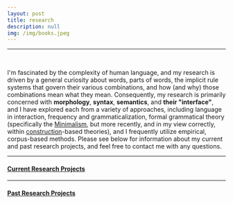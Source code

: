 ```yaml
---
layout: post
title: research
description: null
img: /img/books.jpeg
---
```


***

<br/>

I'm fascinated by the complexity of human language, and my research is driven by a general curiosity about words, parts of words, the implicit rule systems that govern their various combinations, and how (and why) those combinations mean what they mean. Consequently, my research is primarily concerned with **morphology**, **syntax**, **semantics**, and **their "interface"**, and I have explored each from a variety of approaches, including language in interaction, frequency and grammaticalization, formal grammatical theory (specifically the [Minimalism](http://en.wikipedia.org/wiki/Minimalist_program), but more recently, and in my view correctly, within [construction](http://en.wikipedia.org/wiki/Construction_grammar)-based theories), and I frequently utilize empirical, corpus-based methods. Please see below for information about my current and past research projects, and feel free to contact me with any questions.

***
<sub></sub>
<h4><a href="http://jared-desjardins.github.io/research/current">Current Research Projects</a></h4>
<sup></sup>

***
<sub></sub>
<h4><a href="http://jared-desjardins.github.io/research/past">Past Research Projects</a></h4>
<sup></sup>
